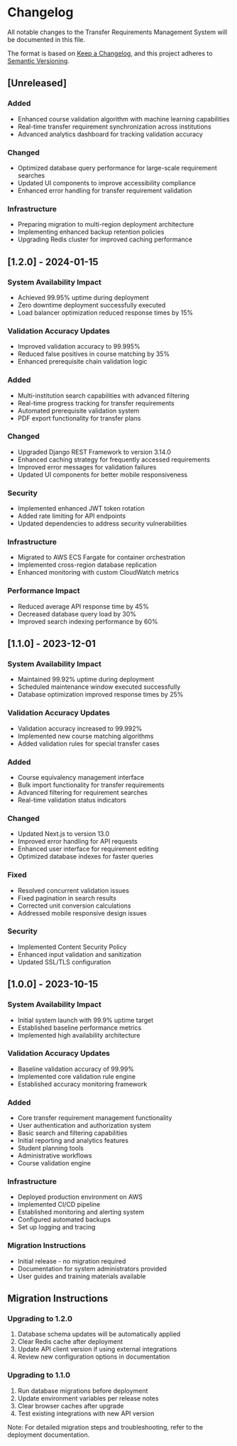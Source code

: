 # Changelog

All notable changes to the Transfer Requirements Management System will be documented in this file.

The format is based on [Keep a Changelog](https://keepachangelog.com/en/1.0.0/),
and this project adheres to [Semantic Versioning](https://semver.org/spec/v2.0.0.html).

## [Unreleased]

### Added
- Enhanced course validation algorithm with machine learning capabilities
- Real-time transfer requirement synchronization across institutions
- Advanced analytics dashboard for tracking validation accuracy

### Changed
- Optimized database query performance for large-scale requirement searches
- Updated UI components to improve accessibility compliance
- Enhanced error handling for transfer requirement validation

### Infrastructure
- Preparing migration to multi-region deployment architecture
- Implementing enhanced backup retention policies
- Upgrading Redis cluster for improved caching performance

## [1.2.0] - 2024-01-15

### System Availability Impact
- Achieved 99.95% uptime during deployment
- Zero downtime deployment successfully executed
- Load balancer optimization reduced response times by 15%

### Validation Accuracy Updates
- Improved validation accuracy to 99.995%
- Reduced false positives in course matching by 35%
- Enhanced prerequisite chain validation logic

### Added
- Multi-institution search capabilities with advanced filtering
- Real-time progress tracking for transfer requirements
- Automated prerequisite validation system
- PDF export functionality for transfer plans

### Changed
- Upgraded Django REST Framework to version 3.14.0
- Enhanced caching strategy for frequently accessed requirements
- Improved error messages for validation failures
- Updated UI components for better mobile responsiveness

### Security
- Implemented enhanced JWT token rotation
- Added rate limiting for API endpoints
- Updated dependencies to address security vulnerabilities

### Infrastructure
- Migrated to AWS ECS Fargate for container orchestration
- Implemented cross-region database replication
- Enhanced monitoring with custom CloudWatch metrics

### Performance Impact
- Reduced average API response time by 45%
- Decreased database query load by 30%
- Improved search indexing performance by 60%

## [1.1.0] - 2023-12-01

### System Availability Impact
- Maintained 99.92% uptime during deployment
- Scheduled maintenance window executed successfully
- Database optimization improved response times by 25%

### Validation Accuracy Updates
- Validation accuracy increased to 99.992%
- Implemented new course matching algorithms
- Added validation rules for special transfer cases

### Added
- Course equivalency management interface
- Bulk import functionality for transfer requirements
- Advanced filtering for requirement searches
- Real-time validation status indicators

### Changed
- Updated Next.js to version 13.0
- Improved error handling for API requests
- Enhanced user interface for requirement editing
- Optimized database indexes for faster queries

### Fixed
- Resolved concurrent validation issues
- Fixed pagination in search results
- Corrected unit conversion calculations
- Addressed mobile responsive design issues

### Security
- Implemented Content Security Policy
- Enhanced input validation and sanitization
- Updated SSL/TLS configuration

## [1.0.0] - 2023-10-15

### System Availability Impact
- Initial system launch with 99.9% uptime target
- Established baseline performance metrics
- Implemented high availability architecture

### Validation Accuracy Updates
- Baseline validation accuracy of 99.99%
- Implemented core validation rule engine
- Established accuracy monitoring framework

### Added
- Core transfer requirement management functionality
- User authentication and authorization system
- Basic search and filtering capabilities
- Initial reporting and analytics features
- Student planning tools
- Administrative workflows
- Course validation engine

### Infrastructure
- Deployed production environment on AWS
- Implemented CI/CD pipeline
- Established monitoring and alerting system
- Configured automated backups
- Set up logging and tracing

### Migration Instructions
- Initial release - no migration required
- Documentation for system administrators provided
- User guides and training materials available

## Migration Instructions

### Upgrading to 1.2.0
1. Database schema updates will be automatically applied
2. Clear Redis cache after deployment
3. Update API client version if using external integrations
4. Review new configuration options in documentation

### Upgrading to 1.1.0
1. Run database migrations before deployment
2. Update environment variables per release notes
3. Clear browser caches after upgrade
4. Test existing integrations with new API version

Note: For detailed migration steps and troubleshooting, refer to the deployment documentation.